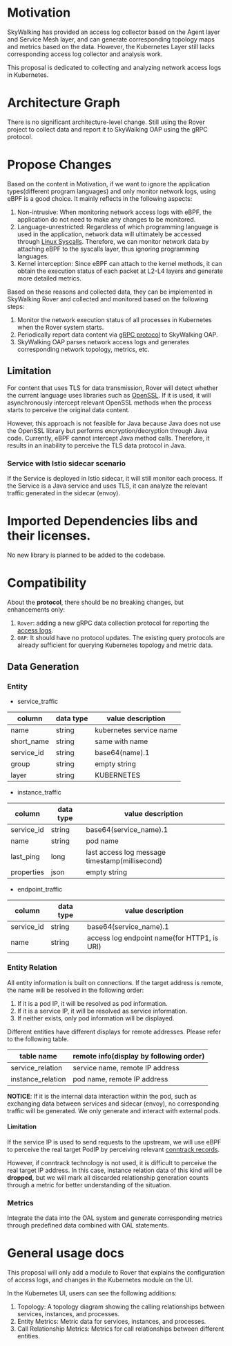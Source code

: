 # Motivation
SkyWalking has provided an access log collector based on the Agent layer and Service Mesh layer, 
and can generate corresponding topology maps and metrics based on the data. However, the Kubernetes Layer still lacks 
corresponding access log collector and analysis work.

This proposal is dedicated to collecting and analyzing network access logs in Kubernetes.

# Architecture Graph
There is no significant architecture-level change. Still using the Rover project to collect data and report it to 
SkyWalking OAP using the gRPC protocol.

# Propose Changes

Based on the content in Motivation, if we want to ignore the application types(different program languages) and 
only monitor network logs, using eBPF is a good choice. It mainly reflects in the following aspects:

1. Non-intrusive: When monitoring network access logs with eBPF, the application do not need to make any changes to be monitored.
2. Language-unrestricted: Regardless of which programming language is used in the application, network data will ultimately be accessed through [Linux Syscalls](https://linasm.sourceforge.net/docs/syscalls/network.php). Therefore, we can monitor network data by attaching eBPF to the syscalls layer, thus ignoring programming languages.
3. Kernel interception: Since eBPF can attach to the kernel methods, it can obtain the execution status of each packet at L2-L4 layers and generate more detailed metrics.

Based on these reasons and collected data, they can be implemented in SkyWalking Rover and collected and monitored based on the following steps:

1. Monitor the network execution status of all processes in Kubernetes when the Rover system starts.
2. Periodically report data content via [gRPC protocol](https://github.com/apache/skywalking-data-collect-protocol/blob/master/ebpf/accesslog.proto) to SkyWalking OAP.
3. SkyWalking OAP parses network access logs and generates corresponding network topology, metrics, etc.

## Limitation

For content that uses TLS for data transmission, Rover will detect whether the current language uses libraries 
such as [OpenSSL](https://www.openssl.org/). If it is used, it will asynchronously intercept relevant OpenSSL methods 
when the process starts to perceive the original data content.

However, this approach is not feasible for Java because Java does not use the OpenSSL library but performs encryption/decryption 
through Java code. Currently, eBPF cannot intercept Java method calls. Therefore, it results in an inability to perceive 
the TLS data protocol in Java.

### Service with Istio sidecar scenario

If the Service is deployed in Istio sidecar, it will still monitor each process. 
If the Service is a Java service and uses TLS, it can analyze the relevant traffic generated in the sidecar (envoy).

# Imported Dependencies libs and their licenses.

No new library is planned to be added to the codebase.

# Compatibility

About the **protocol**, there should be no breaking changes, but enhancements only:

1. `Rover`: adding a new gRPC data collection protocol for reporting the [access logs](https://github.com/apache/skywalking-data-collect-protocol/blob/master/ebpf/accesslog.proto).
2. `OAP`: It should have no protocol updates. The existing query protocols are already sufficient for querying Kubernetes topology and metric data.

## Data Generation

### Entity

* service_traffic

| column     | data type | value description       |
|------------|-----------|-------------------------|
| name       | string    | kubernetes service name | 
| short_name | string    | same with name          | 
| service_id | string    | base64(name).1          |
| group      | string    | empty string            | 
| layer      | string    | KUBERNETES              |

* instance_traffic

| column     | data type | value description                              |
|------------|-----------|------------------------------------------------|
| service_id | string    | base64(service_name).1                         |
| name       | string    | pod name                                       | 
| last_ping  | long      | last access log message timestamp(millisecond) |
| properties | json      | empty string                                   |

* endpoint_traffic

| column     | data type | value description                           |
|------------|-----------|---------------------------------------------|
| service_id | string    | base64(service_name).1                      |
| name       | string    | access log endpoint name(for HTTP1, is URI) |

### Entity Relation

All entity information is built on connections. If the target address is remote, the name will be resolved in the following order:

1. If it is a pod IP, it will be resolved as pod information.
2. If it is a service IP, it will be resolved as service information.
3. If neither exists, only pod information will be displayed.

Different entities have different displays for remote addresses. Please refer to the following table.

| table name        | remote info(display by following order) |
|-------------------|-----------------------------------------|
| service_relation  | service name, remote IP address         |
| instance_relation | pod name, remote IP address             |

**NOTICE**: If it is the internal data interaction within the pod, such as exchanging data between services and sidecar (envoy), 
no corresponding traffic will be generated. We only generate and interact with external pods.

#### Limitation

If the service IP is used to send requests to the upstream, we will use eBPF to perceive the real target PodIP by 
perceiving relevant [conntrack records](https://en.wikipedia.org/wiki/Netfilter#Connection_tracking).

However, if conntrack technology is not used, it is difficult to perceive the real target IP address. 
In this case, instance relation data of this kind will be **dropped,** but we will mark all discarded relationship 
generation counts through a metric for better understanding of the situation.

### Metrics

Integrate the data into the OAL system and generate corresponding metrics through predefined data combined with OAL statements.

# General usage docs

This proposal will only add a module to Rover that explains the configuration of access logs, and changes in the Kubernetes module on the UI.

In the Kubernetes UI, users can see the following additions:
1. Topology: A topology diagram showing the calling relationships between services, instances, and processes.
2. Entity Metrics: Metric data for services, instances, and processes.
3. Call Relationship Metrics: Metrics for call relationships between different entities.
